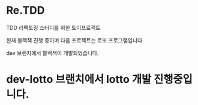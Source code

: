# Re.TDD
TDD 리팩토링 스터디를 위한 토이프로젝트

현재 블랙잭 진행 중이며 다음 프로젝트는 로또 프로그램입니다.

dev 브랜치에서 블랙잭이 개발되었습니다.

dev-lotto 브랜치에서 lotto 개발 진행중입니다.
=======


